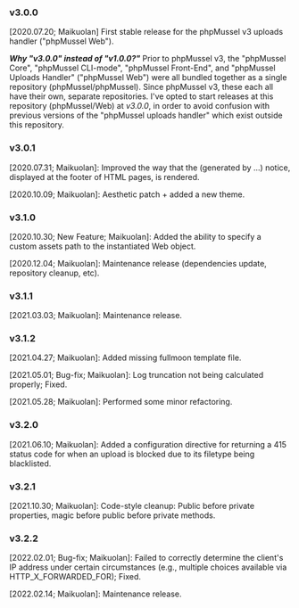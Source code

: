### v3.0.0

[2020.07.20; Maikuolan] First stable release for the phpMussel v3 uploads handler ("phpMussel Web").

__*Why "v3.0.0" instead of "v1.0.0?"*__ Prior to phpMussel v3, the "phpMussel Core", "phpMussel CLI-mode", "phpMussel Front-End", and "phpMussel Uploads Handler" ("phpMussel Web") were all bundled together as a single repository (phpMussel/phpMussel). Since phpMussel v3, these each all have their own, separate repositories. I've opted to start releases at this repository (phpMussel/Web) at *v3.0.0*, in order to avoid confusion with previous versions of the "phpMussel uploads handler" which exist outside this repository.

### v3.0.1

[2020.07.31; Maikuolan]: Improved the way that the (generated by ...) notice, displayed at the footer of HTML pages, is rendered.

[2020.10.09; Maikuolan]: Aesthetic patch + added a new theme.

### v3.1.0

[2020.10.30; New Feature; Maikuolan]: Added the ability to specify a custom assets path to the instantiated Web object.

[2020.12.04; Maikuolan]: Maintenance release (dependencies update, repository cleanup, etc).

### v3.1.1

[2021.03.03; Maikuolan]: Maintenance release.

### v3.1.2

[2021.04.27; Maikuolan]: Added missing fullmoon template file.

[2021.05.01; Bug-fix; Maikuolan]: Log truncation not being calculated properly; Fixed.

[2021.05.28; Maikuolan]: Performed some minor refactoring.

### v3.2.0

[2021.06.10; Maikuolan]: Added a configuration directive for returning a 415 status code for when an upload is blocked due to its filetype being blacklisted.

### v3.2.1

[2021.10.30; Maikuolan]: Code-style cleanup: Public before private properties, magic before public before private methods.

### v3.2.2

[2022.02.01; Bug-fix; Maikuolan]: Failed to correctly determine the client's IP address under certain circumstances (e.g., multiple choices available via HTTP_X_FORWARDED_FOR); Fixed.

[2022.02.14; Maikuolan]: Maintenance release.
